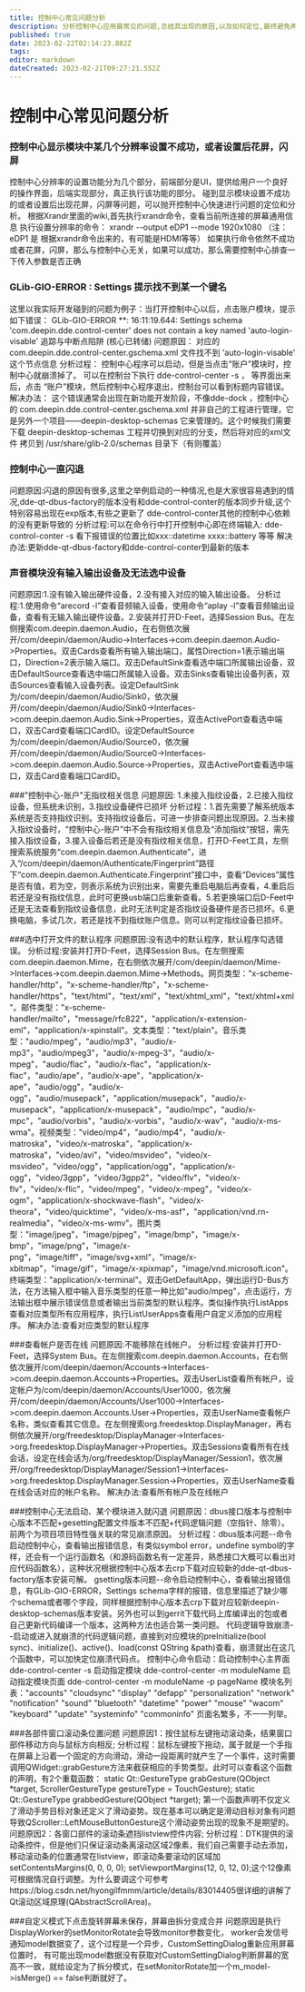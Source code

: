 ```yaml
---
title: 控制中心常见问题分析
description: 分析控制中心应用最常见的问题,总结其出现的原因,以及如何定位,最终避免再出现,或能够迅速定位问题所在
published: true
date: 2023-02-22T02:14:23.882Z
tags: 
editor: markdown
dateCreated: 2023-02-21T09:27:21.552Z
---
```


# 控制中心常见问题分析
###  控制中心显示模块中某几个分辨率设置不成功，或者设置后花屏，闪屏
  控制中心分辨率的设置功能分为几个部分，前端部分是UI，提供给用户一个良好的操作界面，后端实现部分，真正执行该功能的部分。
  碰到显示模块设置不成功的或者设置后出现花屏，闪屏等问题，可以抛开控制中心快速进行问题的定位和分析。
  根据Xrandr里面的wiki,首先执行xrandr命令，查看当前所连接的屏幕通用信息
  执行设置分辨率的命令： xrandr --output eDP1 --mode 1920x1080 （注： eDP1 是 根据xrandr命令出来的，有可能是HDMI等等）
  如果执行命令依然不成功或者花屏，闪屏，那么与控制中心无关，如果可以成功，那么需要控制中心排查一下传入参数是否正确

### GLib-GIO-ERROR : Settings 提示找不到某一个键名
这里以我实际开发碰到的问题为例子：当打开控制中心以后，点击账户模块，提示如下错误：
GLib-GIO-ERROR **: 16:11:19.644: Settings schema 'com.deepin.dde.control-center' does not contain a key named 'auto-login-visable'
追踪与中断点陷阱 (核心已转储)
问题原因： 对应的 com.deepin.dde.control-center.gschema.xml 文件找不到 'auto-login-visable' 这个节点信息
分析过程： 控制中心程序可以启动，但是当点击“账户”模块时，控制中心就崩溃掉了。 可以在控制台下执行 dde-control-center -s ， 等界面出来后，点击
“账户”模块，然后控制中心程序退出，控制台可以看到标题内容错误。
解决办法： 这个错误通常会出现在新功能开发阶段，不像dde-dock ，控制中心的 com.deepin.dde.control-center.gschema.xml 并非自己的工程进行管理，它
是另外一个项目——deepin-desktop-schemas 它来管理的。这个时候我们需要下载 deepin-desktop-schemas 工程并切换到对应的分支，然后将对应的xml文件
拷贝到 /usr/share/glib-2.0/schemas 目录下（有则覆盖）

### 控制中心一直闪退
问题原因:闪退的原因有很多,这里之举例启动的一种情况,也是大家很容易遇到的情况,dde-qt-dbus-factory的版本没有和dde-control-conter的版本同步升级,这个特别容易出现在exp版本,有些之更新了 dde-control-conter其他的控制中心依赖的没有更新导致的
分析过程:可以在命令行中打开控制中心即在终端输入: dde-control-conter -s 看下报错误的位置比如xxx::datetime xxxx::battery 等等
解决办法:更新dde-qt-dbus-factory和dde-control-conter到最新的版本

### 声音模块没有输入输出设备及无法选中设备
问题原因:1.没有输入输出硬件设备，2.没有接入对应的输入输出设备。
分析过程:1.使用命令“arecord -l”查看音频输入设备，使用命令“aplay -l”查看音频输出设备，查看有无输入输出硬件设备。2.安装并打开D-Feet，选择Session Bus。在左侧搜索com.deepin.daemon.Audio，在右侧依次展开/com/deepin/daemon/Audio->Interfaces->com.deepin.daemon.Audio->Properties。双击Cards查看所有输入输出端口，属性Direction=1表示输出端口，Direction=2表示输入端口。双击DefaultSink查看选中端口所属输出设备，双击DefaultSource查看选中端口所属输入设备。双击Sinks查看输出设备列表，双击Sources查看输入设备列表。设定DefaultSink为/com/deepin/daemon/Audio/Sink0，依次展开/com/deepin/daemon/Audio/Sink0->Interfaces->com.deepin.daemon.Audio.Sink->Properties，双击ActivePort查看选中端口，双击Card查看端口CardID。设定DefaultSource为/com/deepin/daemon/Audio/Source0，依次展开/com/deepin/daemon/Audio/Source0->Interfaces->com.deepin.daemon.Audio.Source->Properties，双击ActivePort查看选中端口，双击Card查看端口CardID。
 
 ###"控制中心-账户"无指纹相关信息
 问题原因: 1.未接入指纹设备，2.已接入指纹设备，但系统未识别，3.指纹设备硬件已损坏
分析过程：1.首先需要了解系统版本系统是否支持指纹识别。支持指纹设备后，可进一步排查问题出现原因。2.当未接入指纹设备时，“控制中心-账户”中不会有指纹相关信息及“添加指纹”按钮，需先接入指纹设备，3.接入设备后若还是没有指纹相关信息，打开D-Feet工具，左侧搜索系统服务“com.deepin.daemon.Authenticate”，进入“/com/deepin/daemon/Authenticate/Fingerprint”路径下“com.deepin.daemon.Authenticate.Fingerprint”接口中，查看“Devices”属性是否有值，若为空，则表示系统为识别出来，需要先重启电脑后再查看，4.重启后若还是没有指纹信息，此时可更换usb端口后重新查看。5.若更换端口后D-Feet中还是无法查看到指纹设备信息，此时无法判定是否指纹设备硬件是否已损坏。6.更换电脑，多试几次，若还是找不到指纹账户信息。则可以判定指纹设备已损坏。

###选中打开文件的默认程序
问题原因:没有选中的默认程序，默认程序勾选错误。
分析过程:安装并打开D-Feet，选择Session Bus。在左侧搜索com.deepin.daemon.Mime，在右侧依次展开/com/deepin/daemon/Mime->Interfaces->com.deepin.daemon.Mime->Methods。网页类型："x-scheme-handler/http"，"x-scheme-handler/ftp"，"x-scheme-handler/https"，"text/html"，"text/xml"，"text/xhtml_xml"，"text/xhtml+xml"。邮件类型："x-scheme-handler/mailto"，"message/rfc822"，"application/x-extension-eml"，"application/x-xpinstall"。文本类型："text/plain"。音乐类型："audio/mpeg"，"audio/mp3"，"audio/x-mp3"，"audio/mpeg3"，"audio/x-mpeg-3"，"audio/x-mpeg"，"audio/flac"，"audio/x-flac"，"application/x-flac"，"audio/ape"，"audio/x-ape"，"application/x-ape"，"audio/ogg"，"audio/x-ogg"，"audio/musepack"，"application/musepack"，"audio/x-musepack"，"application/x-musepack"，"audio/mpc"，"audio/x-mpc"，"audio/vorbis"，"audio/x-vorbis"，"audio/x-wav"，"audio/x-ms-wma"。视频类型："video/mp4"，"audio/mp4"，"audio/x-matroska"，"video/x-matroska"，"application/x-matroska"，"video/avi"，"video/msvideo"，"video/x-msvideo"，"video/ogg"，"application/ogg"，"application/x-ogg"，"video/3gpp"，"video/3gpp2"，"video/flv"，"video/x-flv"，"video/x-flic"，"video/mpeg"，"video/x-mpeg"，"video/x-ogm"，"application/x-shockwave-flash"，"video/x-theora"，"video/quicktime"，"video/x-ms-asf"，"application/vnd.rn-realmedia"，"video/x-ms-wmv"。图片类型："image/jpeg"，"image/pjpeg"，"image/bmp"，"image/x-bmp"，"image/png"，"image/x-png"，"image/tiff"，"image/svg+xml"，"image/x-xbitmap"，"image/gif"，"image/x-xpixmap"，"image/vnd.microsoft.icon"。终端类型："application/x-terminal"。双击GetDefaultApp，弹出运行D-Bus方法，在方法输入框中输入音乐类型的任意一种比如"audio/mpeg"，点击运行，方法输出框中展示错误信息或者输出当前类型的默认程序。类似操作执行ListApps查看对应类型所有应用程序，执行ListUserApps查看用户自定义添加的应用程序。
解决办法:查看对应类型的默认程序

###查看帐户是否在线
问题原因:不能移除在线帐户。
分析过程:安装并打开D-Feet，选择System Bus。在左侧搜索com.deepin.daemon.Accounts，在右侧依次展开/com/deepin/daemon/Accounts->Interfaces->com.deepin.daemon.Accounts->Properties。双击UserList查看所有帐户，设定帐户为/com/deepin/daemon/Accounts/User1000，依次展开/com/deepin/daemon/Accounts/User1000->Interfaces->com.deepin.daemon.Accounts.User->Properties，双击UserName查看帐户名称，类似查看其它信息。在左侧搜索org.freedesktop.DisplayManager，再右侧依次展开/org/freedesktop/DisplayManager->Interfaces->org.freedesktop.DisplayManager->Properties。双击Sessions查看所有在线会话，设定在线会话为/org/freedesktop/DisplayManager/Session1，依次展开/org/freedesktop/DisplayManager/Session1->Interfaces->org.freedesktop.DisplayManager.Session->Properties，双击UserName查看在线会话对应的帐户名称。
解决办法:查看所有帐户及在线帐户

###控制中心无法启动、某个模块进入就闪退
问题原因：dbus接口版本与控制中心版本不匹配+gesetting配置文件版本不匹配+代码逻辑问题（空指针、除零）。前两个为项目项目特性强关联的常见崩溃原因。
分析过程：dbus版本问题--命令启动控制中心，查看输出报错信息，有类似symbol error，undefine symbol的字样，还会有一个运行函数名（和源码函数名有一定差异，熟悉接口大概可以看出对应代码函数名），这种状况根据控制中心版本去crp下载对应较新的dde-qt-dbus-factory版本安装可解。
gsetting版本问题--命令启动控制中心，查看输出报错信息，有GLib-GIO-ERROR，Settings schema字样的报错，信息里描述了缺少哪个schema或者哪个字段，同样根据控制中心版本去crp下载对应较新deepin-desktop-schemas版本安装。另外也可以到gerrit下载代码上库编译出的包或者自己更新代码编译一个版本，这两种方法也适合第一类问题。
代码逻辑导致崩溃--启动或进入就崩溃的代码逻辑问题，直接到对应模块的preInitialize(bool sync)、initialize()、active()、load(const QString &path)查看，崩溃就出在这几个函数中，可以加快定位崩溃代码点。
控制中心命令启动：启动控制中心主界面 dde-control-center -s 启动指定模块 dde-control-center -m moduleName 启动指定模块页面 dde-control-center -m moduleName -p pageName
模块名列表："accounts" "cloudsync" "display" "defapp" "personalization" "network" "notification" "sound" "bluetooth" "datetime" "power" "mouse" "wacom" "keyboard" "update" "systeminfo" "commoninfo"
页面名繁多，不一一列举。

###各部件窗口滚动条位置问题
问题原因1：按住鼠标左键拖动滚动条，结果窗口部件移动方向与鼠标方向相反;
分析过程：鼠标左键按下拖动，属于就是一个手指在屏幕上沿着一个固定的方向滑动，滑动一段距离时就产生了一个事件，这时需要调用QWidget::grabGesture方法来截获相应的手势类型。此时可以查看这个函数的声明，有2个重载函数：
static Qt::GestureType grabGesture(QObject *target, ScrollerGestureType gestureType = TouchGesture);
static Qt::GestureType grabbedGesture(QObject *target);
第一个函数声明不仅定义了滑动手势目标对象还定义了滑动姿势。现在基本可以确定是滑动目标对象有问题导致QScroller::LeftMouseButtonGesture这个滑动姿势出现的现象不是期望的。
问题原因2：各窗口部件的滚动条遮挡listview控件内容;
分析过程：DTK提供的滚动条控件，但是他们只保证滚动条离滚动区域2像素，我们自己需要手动去添加，移动滚动条的位置通常在listview，即滚动条要滚动的区域加setContentsMargins(0, 0, 0, 0); setViewportMargins(12, 0, 12, 0);这个12像素可根据情况自行调整。为什么要调这个可参考https://blog.csdn.net/hyongilfmmm/article/details/83014405很详细的讲解了Qt滚动区域原理(QAbstractScrollArea)。

###自定义模式下点击旋转屏幕未保存，屏幕由拆分变成合并
问题原因是执行DisplayWorker的setMonitorRotate会导致monitor参数变化， worker会发信号通知model数据变了，这个过程是一个异步，CustomSettingDialog重新应用屏幕位置时， 有可能出现model数据没有获取对CustomSettingDialog判断屏幕的宽高不一致，就给设定为了拆分模式，在setMonitorRotate加一个m_model->isMerge() == false判断就好了。


